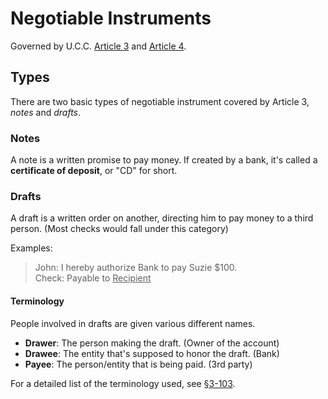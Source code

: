 # Negotiable Instruments
Governed by U.C.C. [Article 3](http://www.law.cornell.edu/ucc/3/) and [Article 4](http://www.law.cornell.edu/ucc/4/).

## Types
There are two basic types of negotiable instrument covered by Article 3, _notes_ and _drafts_.

### Notes
A note is a written promise to pay money. If created by a bank, it's called a **certificate of deposit**, or "CD" for short.

### Drafts
A draft is a written order on another, directing him to pay money to a third person. (Most checks would fall under this category)

Examples:
> John: I hereby authorize Bank to pay Suzie $100.  
> Check: Payable to <u>Recipient</u>

#### Terminology
People involved in drafts are given various different names.

* **Drawer**: The person making the draft. (Owner of the account)
* **Drawee**: The entity that's supposed to honor the draft. (Bank)
* **Payee**: The person/entity that is being paid. (3rd party)

For a detailed list of the terminology used, see [§3-103](http://www.law.cornell.edu/ucc/3/article3.htm#s3-103).

